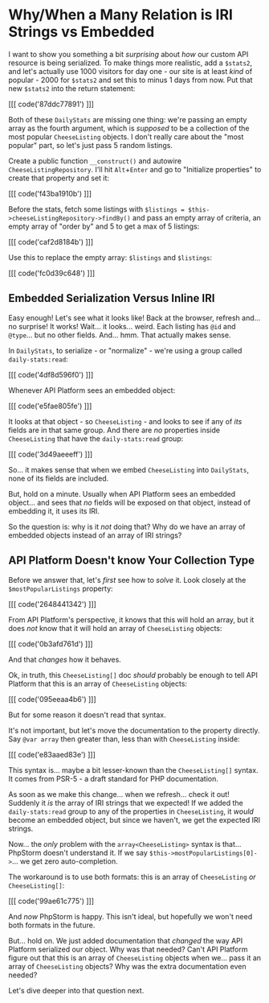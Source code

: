 # Why/When a Many Relation is IRI Strings vs Embedded

I want to show you something a bit *surprising* about *how* our custom API resource
is being serialized. To make things more realistic, add a `$stats2`, and let's
actually use 1000 visitors for day one - our site is at least *kind* of popular -
2000 for `$stats2` and set this to minus 1 days from now. Put that new `$stats2`
into the return statement:

[[[ code('87ddc77891') ]]]

Both of these `DailyStats` are missing one thing: we're passing
an empty array as the fourth argument, which is *supposed* to be a collection
of the most popular `CheeseListing` objects. I don't really care about the
"most popular" part, so let's just pass 5 random listings.

Create a public function `__construct()` and autowire `CheeseListingRepository`.
I'll hit `Alt`+`Enter` and go to "Initialize properties" to create that property
and set it:

[[[ code('f43ba1910b') ]]]

Before the stats, fetch some listings with
`$listings = $this->cheeseListingRepository->findBy()` and pass an empty
array of criteria, an empty array of "order by" and 5 to get a max of 5 listings:

[[[ code('caf2d8184b') ]]]

Use this to replace the empty array: `$listings` and `$listings`:

[[[ code('fc0d39c648') ]]]

## Embedded Serialization Versus Inline IRI

Easy enough! Let's see what it looks like! Back at the browser, refresh and...
no surprise! It works! Wait... it looks... weird. Each listing has `@id` and
`@type`... but no other fields. And... hmm. That actually makes sense.

In `DailyStats`, to serialize - or "normalize" - we're using a group called
`daily-stats:read`:

[[[ code('4df8d596f0') ]]]

Whenever API Platform sees an embedded object:

[[[ code('e5fae805fe') ]]]

It looks at that object - so `CheeseListing` - and looks to see if any of
*its* fields are in that same group. And there are *no* properties inside
`CheeseListing` that have the `daily-stats:read` group:

[[[ code('3d49aeeeff') ]]]

So... it makes sense that when we embed `CheeseListing` into `DailyStats`, none
of its fields are included.

But, hold on a minute. Usually when API Platform sees an embedded object... and
sees that *no* fields will be exposed on that object, instead of embedding it, it
uses its IRI.

So the question is: why is it *not* doing that? Why do we have an array of embedded
objects instead of an array of IRI strings?

## API Platform Doesn't know Your Collection Type

Before we answer that, let's *first* see how to *solve* it. Look closely at
the `$mostPopularListings` property:

[[[ code('2648441342') ]]]

From API Platform's perspective, it knows that this will hold an array,
but it does *not* know that it will hold an array of `CheeseListing` objects:

[[[ code('0b3afd761d') ]]]

And that *changes* how it behaves.

Ok, in truth, this `CheeseListing[]` doc *should* probably be enough to tell
API Platform that this is an array of `CheeseListing` objects:

[[[ code('095eeaa4b6') ]]]

But for some reason it doesn't read that syntax.

It's not important, but let's move the documentation to the property directly.
Say `@var array` then greater than, less than with `CheeseListing` inside:

[[[ code('e83aaed83e') ]]]

This syntax is... maybe a bit lesser-known than the `CheeseListing[]` syntax.
It comes from PSR-5 - a draft standard for PHP documentation.

As soon as we make this change... when we refresh... check it out! Suddenly
it *is* the array of IRI strings that we expected! If we added the `daily-stats:read`
group to any of the properties in `CheeseListing`, it *would* become an embedded
object, but since we haven't, we get the expected IRI strings.

Now... the *only* problem with the `array<CheeseListing>` syntax is that... PhpStorm
doesn't understand it. If we say `$this->mostPopularListings[0]->`... we get
zero auto-completion.

The workaround is to use both formats: this is an array of `CheeseListing` *or*
`CheeseListing[]`:

[[[ code('99ae61c775') ]]]

And *now* PhpStorm is happy. This isn't ideal, but hopefully we won't need both
formats in the future.

But... hold on. We just added documentation that *changed* the way API Platform
serialized our object. Why was that needed? Can't API Platform figure out that
this is an array of `CheeseListing` objects when we... pass it an array of
`CheeseListing` objects? Why was the extra documentation even needed?

Let's dive deeper into that question next.
